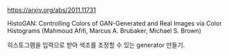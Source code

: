 https://arxiv.org/abs/2011.11731

HistoGAN: Controlling Colors of GAN-Generated and Real Images via Color
  Histograms (Mahmoud Afifi, Marcus A. Brubaker, Michael S. Brown)

히스토그램을 입력으로 받아 색조를 조정할 수 있는 generator 만들기.